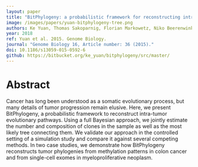 ```yaml
---
layout: paper
title: "BitPhylogeny: a probabilistic framework for reconstructing intra-tumor phylogenies"
image: /images/papers/yuan-bitphylogeny-tree.png
authors: Ke Yuan, Thomas Sakoparnig, Florian Markowetz, Niko Beerenwinkel 
year: 2018
ref: Yuan et al. 2015. Genome Biology.
journal: "Genome Biology 16, Article number: 36 (2015)."
doi: 10.1186/s13059-015-0592-6
github: https://bitbucket.org/ke_yuan/bitphylogeny/src/master/
---
```


# Abstract

Cancer has long been understood as a somatic evolutionary process, but many details of tumor progression remain elusive. Here, we present BitPhylogeny, a probabilistic framework to reconstruct intra-tumor evolutionary pathways. Using a full Bayesian approach, we jointly estimate the number and composition of clones in the sample as well as the most likely tree connecting them. We validate our approach in the controlled setting of a simulation study and compare it against several competing methods. In two case studies, we demonstrate how BitPhylogeny reconstructs tumor phylogenies from methylation patterns in colon cancer and from single-cell exomes in myeloproliferative neoplasm.